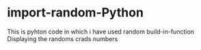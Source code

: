 # import-random-Python
This is pyhton code in which i have used random build-in-function
Displaying the randoms crads numbers
